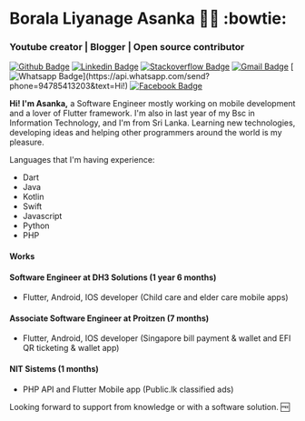 # Borala Liyanage Asanka :man_technologist: :bowtie:
### Youtube creator | Blogger | Open source contributor

[![Github Badge](https://img.shields.io/badge/-Github-000?style=flat-square&logo=Github&logoColor=white&link=https://github.com/blasanka)](https://github.com/blasanka)
[![Linkedin Badge](https://img.shields.io/badge/-LinkedIn-blue?style=flat-square&logo=Linkedin&logoColor=white&link=https://www.linkedin.com/in/b-liyanage-asanka-b8892867/)](https://www.linkedin.com/in/b-liyanage-asanka-b8892867/)
[![Stackoverflow Badge](https://img.shields.io/badge/-Stackoverflow-1ca0f1?style=flat-square&labelColor=1ca0f1&logo=stackoverflow&logoColor=white&link=https://stackoverflow.com/users/3675035/blasanka)](https://stackoverflow.com/users/3675035/blasanka)
[![Gmail Badge](https://img.shields.io/badge/-Gmail-c14438?style=flat-square&logo=Gmail&logoColor=white&link=mailto:leoshakshared@gmail.com)](mailto:leoshakshared@gmail.com)
[![Whatsapp Badge](https://img.shields.io/badge/-Whatsapp-4CA143?style=flat-square&labelColor=4CA143&logo=whatsapp&logoColor=white&link=https://api.whatsapp.com/send?phone=94785413203&text=Hi!)](https://api.whatsapp.com/send?phone=94785413203&text=Hi!)
[![Facebook Badge](https://img.shields.io/badge/-Facebook-1ca0f1?style=flat-square&labelColor=1ca0f1&logo=facebook&logoColor=white&link=https://facebook.com/bliyanageasanka)](https://facebook.com/bliyanageasanka)

<strong> Hi! I'm Asanka,</strong> a Software Engineer mostly working on mobile development and a lover of Flutter framework.
I'm also in last year of my Bsc in Information Technology, and I'm from Sri Lanka. Learning new technologies, developing ideas and helping other programmers around the world is my pleasure.

Languages that I'm having experience:

- Dart
- Java
- Kotlin
- Swift
- Javascript
- Python
- PHP

#### Works

#### Software Engineer at DH3 Solutions (1 year 6 months)
  - Flutter, Android, IOS developer (Child care and elder care mobile apps)

#### Associate Software Engineer at Proitzen (7 months)
  - Flutter, Android, IOS developer (Singapore bill payment & wallet and EFI QR ticketing & wallet app)

#### NIT Sistems (1 months)
  - PHP API and Flutter Mobile app (Public.lk classified ads)

Looking forward to support from knowledge or with a software solution. :free:
